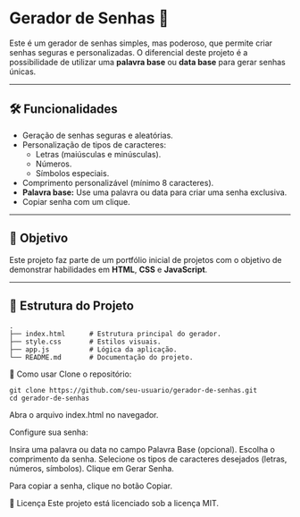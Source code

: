 
# Gerador de Senhas 🔐


Este é um gerador de senhas simples, mas poderoso, que permite criar senhas seguras e personalizadas. O diferencial deste projeto é a possibilidade de utilizar uma **palavra base** ou **data base** para gerar senhas únicas.

---

## 🛠️ Funcionalidades


- Geração de senhas seguras e aleatórias.
- Personalização de tipos de caracteres:
  - Letras (maiúsculas e minúsculas).
  - Números.
  - Símbolos especiais.
- Comprimento personalizável (mínimo 8 caracteres).
- **Palavra base:** Use uma palavra ou data para criar uma senha exclusiva.
- Copiar senha com um clique.

---

## 🎯 Objetivo

Este projeto faz parte de um portfólio inicial de projetos com o objetivo de demonstrar habilidades em **HTML**, **CSS** e **JavaScript**.

---

## 📂 Estrutura do Projeto

```plaintext
.
├── index.html      # Estrutura principal do gerador.
├── style.css       # Estilos visuais.
├── app.js          # Lógica da aplicação.
└── README.md       # Documentação do projeto.

```
🚀 Como usar
Clone o repositório:

```
git clone https://github.com/seu-usuario/gerador-de-senhas.git
cd gerador-de-senhas
```
Abra o arquivo index.html no navegador.

Configure sua senha:

Insira uma palavra ou data no campo Palavra Base (opcional).
Escolha o comprimento da senha.
Selecione os tipos de caracteres desejados (letras, números, símbolos).
Clique em Gerar Senha.

Para copiar a senha, clique no botão Copiar.

📝 Licença
Este projeto está licenciado sob a licença MIT.

